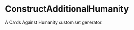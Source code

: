 ConstructAdditionalHumanity
===========================

A Cards Against Humanity custom set generator.
